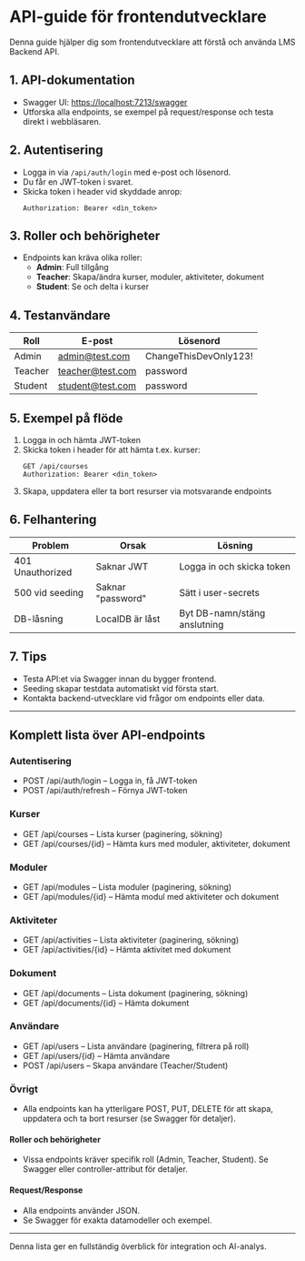 # API-guide för frontendutvecklare

Denna guide hjälper dig som frontendutvecklare att förstå och använda LMS Backend API.

## 1. API-dokumentation
- Swagger UI: [https://localhost:7213/swagger](https://localhost:7213/swagger)
- Utforska alla endpoints, se exempel på request/response och testa direkt i webbläsaren.

## 2. Autentisering
- Logga in via `/api/auth/login` med e-post och lösenord.
- Du får en JWT-token i svaret.
- Skicka token i header vid skyddade anrop:
  ```
  Authorization: Bearer <din_token>
  ```

## 3. Roller och behörigheter
- Endpoints kan kräva olika roller:
  - **Admin**: Full tillgång
  - **Teacher**: Skapa/ändra kurser, moduler, aktiviteter, dokument
  - **Student**: Se och delta i kurser

## 4. Testanvändare
| Roll     | E-post             | Lösenord                |
|----------|--------------------|-------------------------|
| Admin    | admin@test.com     | ChangeThisDevOnly123!   |
| Teacher  | teacher@test.com   | password                |
| Student  | student@test.com   | password                |

## 5. Exempel på flöde
1. Logga in och hämta JWT-token
2. Skicka token i header för att hämta t.ex. kurser:
   ```
   GET /api/courses
   Authorization: Bearer <din_token>
   ```
3. Skapa, uppdatera eller ta bort resurser via motsvarande endpoints

## 6. Felhantering
| Problem         | Orsak                | Lösning                       |
|-----------------|----------------------|-------------------------------|
| 401 Unauthorized| Saknar JWT           | Logga in och skicka token     |
| 500 vid seeding | Saknar "password"   | Sätt i user-secrets           |
| DB-låsning      | LocalDB är låst      | Byt DB-namn/stäng anslutning  |

## 7. Tips
- Testa API:et via Swagger innan du bygger frontend.
- Seeding skapar testdata automatiskt vid första start.
- Kontakta backend-utvecklare vid frågor om endpoints eller data.

---

## Komplett lista över API-endpoints

### Autentisering
- POST /api/auth/login – Logga in, få JWT-token
- POST /api/auth/refresh – Förnya JWT-token

### Kurser
- GET /api/courses – Lista kurser (paginering, sökning)
- GET /api/courses/{id} – Hämta kurs med moduler, aktiviteter, dokument

### Moduler
- GET /api/modules – Lista moduler (paginering, sökning)
- GET /api/modules/{id} – Hämta modul med aktiviteter och dokument

### Aktiviteter
- GET /api/activities – Lista aktiviteter (paginering, sökning)
- GET /api/activities/{id} – Hämta aktivitet med dokument

### Dokument
- GET /api/documents – Lista dokument (paginering, sökning)
- GET /api/documents/{id} – Hämta dokument

### Användare
- GET /api/users – Lista användare (paginering, filtrera på roll)
- GET /api/users/{id} – Hämta användare
- POST /api/users – Skapa användare (Teacher/Student)

### Övrigt
- Alla endpoints kan ha ytterligare POST, PUT, DELETE för att skapa, uppdatera och ta bort resurser (se Swagger för detaljer).

#### Roller och behörigheter
- Vissa endpoints kräver specifik roll (Admin, Teacher, Student). Se Swagger eller controller-attribut för detaljer.

#### Request/Response
- Alla endpoints använder JSON.
- Se Swagger för exakta datamodeller och exempel.

---
Denna lista ger en fullständig överblick för integration och AI-analys.
